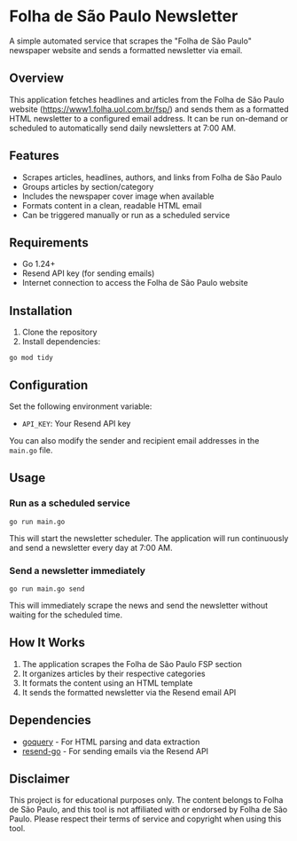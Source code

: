 # Folha de São Paulo Newsletter

A simple automated service that scrapes the "Folha de São Paulo" newspaper website and sends a formatted newsletter via email.

## Overview

This application fetches headlines and articles from the Folha de São Paulo website (https://www1.folha.uol.com.br/fsp/) and sends them as a formatted HTML newsletter to a configured email address. It can be run on-demand or scheduled to automatically send daily newsletters at 7:00 AM.

## Features

- Scrapes articles, headlines, authors, and links from Folha de São Paulo
- Groups articles by section/category
- Includes the newspaper cover image when available
- Formats content in a clean, readable HTML email
- Can be triggered manually or run as a scheduled service

## Requirements

- Go 1.24+
- Resend API key (for sending emails)
- Internet connection to access the Folha de São Paulo website

## Installation

1. Clone the repository
2. Install dependencies:

```
go mod tidy
```

## Configuration

Set the following environment variable:

- `API_KEY`: Your Resend API key

You can also modify the sender and recipient email addresses in the `main.go` file.

## Usage

### Run as a scheduled service

```
go run main.go
```

This will start the newsletter scheduler. The application will run continuously and send a newsletter every day at 7:00 AM.

### Send a newsletter immediately

```
go run main.go send
```

This will immediately scrape the news and send the newsletter without waiting for the scheduled time.

## How It Works

1. The application scrapes the Folha de São Paulo FSP section
2. It organizes articles by their respective categories
3. It formats the content using an HTML template
4. It sends the formatted newsletter via the Resend email API

## Dependencies

- [goquery](https://github.com/PuerkitoBio/goquery) - For HTML parsing and data extraction
- [resend-go](https://github.com/resendlabs/resend-go) - For sending emails via the Resend API

## Disclaimer

This project is for educational purposes only. The content belongs to Folha de São Paulo, and this tool is not affiliated with or endorsed by Folha de São Paulo. Please respect their terms of service and copyright when using this tool.
